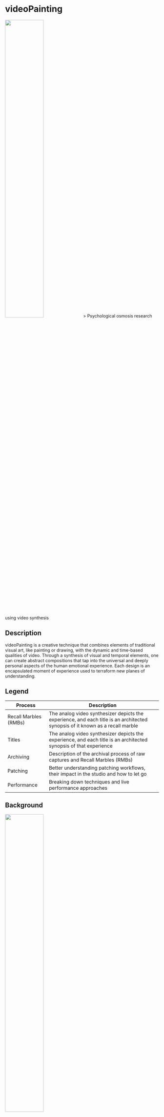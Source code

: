 # videoPainting

<img height="50%" width="50%" src="https://github.com/cskonopka/syncretism-network/blob/main/assets/vp-01.png"/>
> Psychological osmosis research using video synthesis

## Description 
videoPainting is a creative technique that combines elements of traditional visual art, like painting or drawing, with the dynamic and time-based qualities of video. Through a synthesis of visual and temporal elements, one can create abstract compositions that tap into the universal and deeply personal aspects of the human emotional experience. Each design is an encapsulated moment of experience used to terraform new planes of understanding. 

## Legend

| Process      | Description                                                  |
| ------------ | ------------------------------------------------------------ |
| Recall Marbles (RMBs)        | The analog video synthesizer depicts the experience, and each title is an architected synopsis of it known as a recall marble            |
| Titles       | The analog video synthesizer depicts the experience, and each title is an architected synopsis of that experience |
| Archiving     | Description of the archival process of raw captures and Recall Marbles (RMBs) |
| Patching  | Better understanding patching workflows, their impact in the studio and how to let go |
| Performance | Breaking down techniques and live performance approaches |	
## Background

<img height="50%" width="50%" src="https://raw.githubusercontent.com/cskonopka/syncretism-network/main/assets/vp-background.webp"/>

In the ever-evolving landscape of media art, analog video stands as a testament to the transformative power of technological mediums in their most rudimentary forms. Analog video art has a unique aesthetic and texture that differs from digital processes. It allows artists to have a hands-on connection to their work. 

Analog video synthesizers act as a conduit for the transference of innermost emotions, perceptions, and experiences onto a visual medium. Drawing parallels to the process of osmosis, where solvents pass through a semi-permeable membrane until equilibrium is achieved, this project posits that analog video synthesis can serve as a medium for “psychological osmosis.”

Viewers, when immersed in these synthesized visuals, undergo a form of perceptual osmosis. The abstract nature of analog video art allows viewers to superimpose their own experiences, feelings, and memories onto the work. This can lead to a shared, yet deeply personal, experiential space.

The goal of the project is to use analog video synthesis as a bridge, connecting the psychological inner worlds of both creator and observer, achieving a unique equilibrium in artistic expression and perception.

### What is a video synthesizer?

"A video synthesizer is a device that electronically creates a video signal. A video synthesizer is able to generate a variety of visual material without camera input through the use of internal video pattern generators. It can also accept and "clean up and enhance" or "distort" live television camera imagery. The synthesizer creates a wide range of imagery through purely electronic manipulations. This imagery is visible within the output video signal when this signal is displayed. The output video signal can be viewed on a wide range of conventional video equipment, such as TV monitors, theater video projectors, computer displays, etc." - Wiki 

<img height="50%" width="50%" src="https://raw.githubusercontent.com/cskonopka/syncretism-network/main/assets/vp-yt.jpg"/>

### What are videoPaintings?

videoPainting is a project of one-of-a-kind visual textures created using analog video synthesizers. Evolving organically, each design is an encapsulated moment of experience used to terraform new planes of understanding. Humans store the experience of time in their own unique format by generating a memory and compiling all the internal and external senses. During the archival process of creating new memories, there is a significant amount of discarded nuance. These free-floating threads of minutia hold the potential choice of mindfully engaging unaltered emotional abstractions through creating personal coincidental attachment.

## Recall Marbles (RMBs)

<img height="30%" width="30%" src="https://raw.githubusercontent.com/cskonopka/syncretism-network/main/assets/vp-rmb.webp"/>

Every title is a description of a recent life experience captured using an analog video synthesizer. It is called a RMB or recall marble. From the initial life experience, there is a 1-3 day window where the RMB’s are accessible. Outside the window, the probability of connecting to an RMB to access the underlying memory decreases significantly, or is not possible. The only way to RMB’s outside of the window is through live improvised performance. The downside is there is no way to know if you can to connect to an RMB and there is no way of knowing which RMB you are accessing.

### What does this mean?
Imagery cannot be replicated. If you don't capture it, it's gone forever.

## Titles

The analog video synthesizer depicts the experience, and each title is an architected synopsis of that experience. The project strives to find unfamiliar words and do its best to not duplicate words. A variety of Thesauruses are used to create uniquely phrased experiences. 

| Templates    | Description                                                  |
| ------------ | ------------------------------------------------------------ |
| v001         | (A + B) = (word + word)            |
| v002         | (A + B) = (defined phrase + defined phrase) |
| v003         | A + (B + C) = defining the subject + (subject action + nested experience within the subject's action) |
| v004         | A + (B + C) + (A + C) |

### v001
<img height="50%" width="50%" src="https://raw.githubusercontent.com/cskonopka/syncretism-network/main/assets/splittingCenotaph.png"/>

(A + B) = (word + word)

splittingCenotaph =  (splitting + Cenotaph)

#### Breakdown v001
- splitting (n): The action of dividing or being divided into parts.
- cenotaph (n): A monument to someone buried elsewhere, especially one commemorating people who died in a war.

#### Synopsis v001
The video depicts an abstraction representation of a war monument splitting apart.


### v002 
<img height="50%" width="50%" src="https://raw.githubusercontent.com/cskonopka/syncretism-network/main/assets/tryingtomeetinthemiddleWhenBothPartiesAreAbsorbedByPropaganda.webp"/>

(A + B) = (defined phrase + defined phrase)

tryingtomeetinthemiddleWhenBothPartiesAreAbsorbedByPropaganda = (trying to meet in the middle) + (When Both Parties Are Absorbed By Propaganda)

#### Breakdown v002
- A: Describing an action (A) that is dependent on another action or compromise
- B: Describing a scenario where (A) is dependent on the outcome 

#### Synopsis v002
It is a commentary on the impact of propaganda on individual intra-relationships psychology in modern America.


### v003
<img height="50%" width="50%" src="https://raw.githubusercontent.com/cskonopka/syncretism-network/main/assets/windstructureddrapesMovingAroundUnfoundedAndMisspokenEmotions.png"/>

A + (B + C) = defining the subject + (subject action + nested experience within the subject's action) 

windstructureddrapesMovingAroundUnfoundedAndMisspokenEmotions = wind structured drapes + (Moving Around Unfounded) + (And Misspoken Emotions)

#### Breakdown v003
- A: Defining the subject
- B: The subject's action 
- C: The abstracted emotion nested within the action of the subject

#### Synopsis v003
The video is describing a set of tall drapes being moved by the wind, representing their disconnection from emotion and humans. The subject looks deeper into the movement and reflecting on their own life scenario, yearning for that untethered feeling of clarity.

### v004 (WIP)

IMAGE

A + (B + C) + (A + C)


## Archiving
<img height="80%" width="80%" src="https://raw.githubusercontent.com/cskonopka/syncretism-network/main/assets/vp-archiving.png"/>

Description of the archival process of raw captures and Recall Marbles (RMBs)

### Conventions
#### Directory Architecture
- year-month-name_of_month
	- month-day-year
		- edits --> Recall Marbles (RMBs)
		- raw --> Raw experience capture

#### Example
- 2021-04-april
	- 04-19-2021
		- edits --> calcifyingpatternsMakingBloodPlateletsStrictMyHeartsIntent.mp4
		- raw --> 04-19-2021-01.mp4
